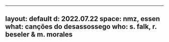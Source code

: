 ---
layout: default
d: 2022.07.22
space: nmz, essen
what: canções do desassossego
who: s. falk, r. beseler & m. morales
-----
